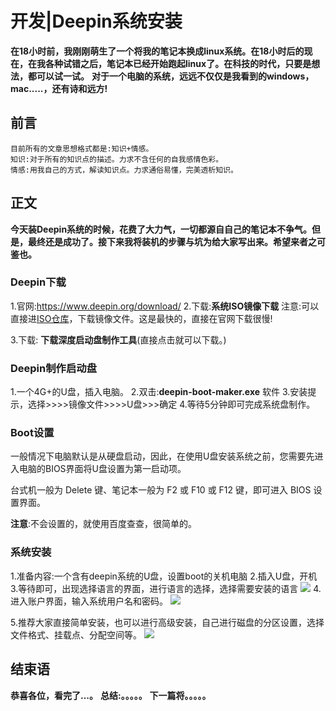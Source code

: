 # 开发|Deepin系统安装
**在18小时前，我刚刚萌生了一个将我的笔记本换成linux系统。在18小时后的现在，在我各种试错之后，笔记本已经开始跑起linux了。在科技的时代，只要是想法，都可以试一试。**
**对于一个电脑的系统，远远不仅仅是我看到的windows，mac.....，还有诗和远方!**

## 前言
    目前所有的文章思想格式都是:知识+情感。
    知识:对于所有的知识点的描述。力求不含任何的自我感情色彩。
    情感:用我自己的方式，解读知识点。力求通俗易懂，完美透析知识。

## 正文
**今天装Deepin系统的时候，花费了大力气，一切都源自自己的笔记本不争气。但是，最终还是成功了。接下来我将装机的步骤与坑为给大家写出来。希望来者之可鉴也。**

### Deepin下载
1.官网:https://www.deepin.org/download/
2.下载:**系统ISO镜像下载**
注意:可以直接进[ISO仓库](https://www.deepin.org/mirrors/releases/)，下载镜像文件。这是最快的，直接在官网下载很慢!

3.下载:  **下载深度启动盘制作工具**(直接点击就可以下载。)

### Deepin制作启动盘
1.一个4G+的U盘，插入电脑。
2.双击:**deepin-boot-maker.exe** 软件
3.安装提示，选择>>>>镜像文件>>>>U盘>>>确定
4.等待5分钟即可完成系统盘制作。


### Boot设置
一般情况下电脑默认是从硬盘启动，因此，在使用U盘安装系统之前，您需要先进入电脑的BIOS界面将U盘设置为第一启动项。

台式机一般为 Delete 键、笔记本一般为 F2  或 F10 或 F12 键，即可进入 BIOS 设置界面。

**注意**:不会设置的，就使用百度查查，很简单的。


### 系统安装
1.准备内容:一个含有deepin系统的U盘，设置boot的关机电脑
2.插入U盘，开机
3.等待即可，出现选择语言的界面，进行语言的选择，选择需要安装的语言
![](https://www.deepin.org/wp-content/uploads/2016/12/deepin-installer1.png)
4.进入账户界面，输入系统用户名和密码。
![](https://www.deepin.org/wp-content/uploads/2016/12/deepin-installer2.png)

5.推荐大家直接简单安装，也可以进行高级安装，自己进行磁盘的分区设置，选择文件格式、挂载点、分配空间等。
![](https://www.deepin.org/wp-content/uploads/2016/12/deepin-installer3.png)



## 结束语
 **恭喜各位，看完了...。**
**总结:。。。。。**
**下一篇将。。。。。**








